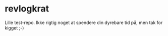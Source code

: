 revlogkrat
==========
Lille test-repo. Ikke rigtig noget at spendere din dyrebare tid på, men tak for kigget ;-)

